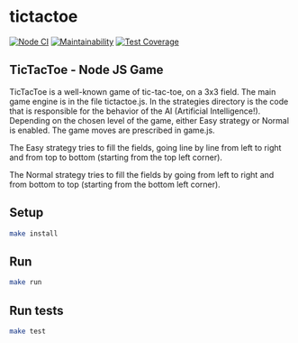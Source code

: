 # tictactoe

[![Node CI](https://github.com/Omny/tictactoe/actions/workflows/nodejs.yml/badge.svg)](https://github.com/Omny/tictactoe/actions/workflows/nodejs.yml)
[![Maintainability](https://api.codeclimate.com/v1/badges/ac4b1de45db4b5173baa/maintainability)](https://codeclimate.com/github/Omny/tictactoe/maintainability)
[![Test Coverage](https://api.codeclimate.com/v1/badges/ac4b1de45db4b5173baa/test_coverage)](https://codeclimate.com/github/Omny/tictactoe/test_coverage)

## TicTacToe - Node JS Game
TicTacToe is a well-known game of tic-tac-toe, on a 3x3 field. The main game engine is in the file tictactoe.js. In the strategies directory is the code that is responsible for the behavior of the AI (Artificial Intelligence!). Depending on the chosen level of the game, either Easy strategy or Normal is enabled. The game moves are prescribed in game.js.

The Easy strategy tries to fill the fields, going line by line from left to right and from top to bottom (starting from the top left corner).

The Normal strategy tries to fill the fields by going from left to right and from bottom to top (starting from the bottom left corner).

## Setup

```bash
make install
```

## Run

```bash
make run
```

## Run tests

```bash
make test
```
## 
